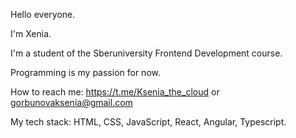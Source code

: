   Hello everyone. 
  
  I'm Xenia. 
  
  I'm a student of the Sberuniversity Frontend 
    Development course.
    
  Programming is my passion for now.
  
  How to reach me: https://t.me/Ksenia_the_cloud 
    or gorbunovaksenia@gmail.com
    
  My tech stack: HTML, CSS, JavaScript, React, Angular, Typescript.



